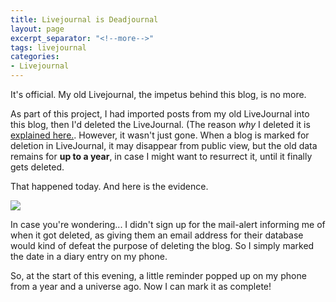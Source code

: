 ```yaml
---
title: Livejournal is Deadjournal
layout: page
excerpt_separator: "<!--more-->"
tags: livejournal
categories:
- Livejournal
---
```


It's official. My old Livejournal, the impetus behind this blog, is no more. <!--more-->

As part of this project, I had imported posts from my old LiveJournal into this blog, then I'd deleted the LiveJournal. (The reason *why* I deleted it is [explained here.]({{"/2019/05/22/About-Deadjournal.html"|relative_url}}). However, it wasn't just gone. When a blog is marked for deletion in LiveJournal, it may disappear from public view, but the old data remains for **up to a year**, in case I might want to resurrect it, until it finally gets deleted. 

That happened today.  And here is the evidence.

![]({{"/assets/img/deadjournal.png"|relative_url}})

In case you're wondering... I didn't sign up for the mail-alert informing me of when it got deleted, as giving them an email address for their database would kind of defeat the purpose of deleting the blog. So I simply marked the date in a diary entry on my phone.

So, at the start of this evening, a little reminder popped up on my phone from a year and a universe ago. Now I can mark it as complete!